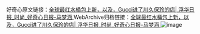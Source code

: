 好奇心原文链接：[全球最红水桶包上新，以及，Gucci进了川久保玲的店| 浮华日报_时尚_好奇心日报-马梦涵 ](https://www.qdaily.com/articles/12652.html)
WebArchive归档链接：[全球最红水桶包上新，以及，Gucci进了川久保玲的店| 浮华日报_时尚_好奇心日报-马梦涵 ](http://web.archive.org/web/20190623172916/https://www.qdaily.com/articles/12652.html)
![image](http://ww3.sinaimg.cn/large/007d5XDply1g3x0y89yqzj30u070p7wh)